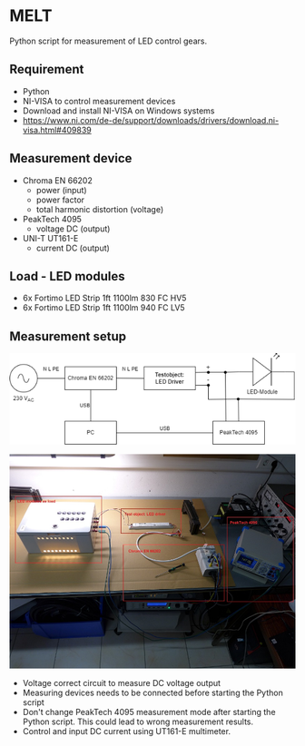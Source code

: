# MELT
Python script for measurement of LED control gears.

 ## Requirement
- Python
- NI-VISA to control measurement devices
- Download and install NI-VISA on Windows systems
- https://www.ni.com/de-de/support/downloads/drivers/download.ni-visa.html#409839

 ## Measurement device
 - Chroma EN 66202
    - power (input)
    - power factor
    - total harmonic distortion (voltage)
 - PeakTech 4095
    - voltage DC (output)
 - UNI-T UT161-E
    - current DC (output)

## Load - LED modules
- 6x Fortimo LED Strip 1ft 1100lm 830 FC HV5
- 6x Fortimo LED Strip 1ft 1100lm 940 FC LV5

## Measurement setup

![Measurement setup](img/Messaufbau_MELT.png)

![Setup image](img/setup_1.JPG)

- Voltage correct circuit to measure DC voltage output
- Measuring devices needs to be connected before starting the Python script
- Don't change PeakTech 4095 measurement mode after starting the Python script. This could lead to wrong measurement results.
- Control and input DC current using UT161-E multimeter.



